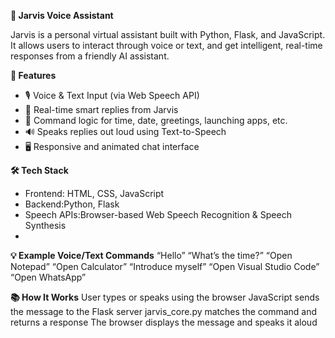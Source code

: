 **🤖 Jarvis Voice Assistant**

Jarvis is a personal virtual assistant built with Python, Flask, and JavaScript. It allows users to interact through voice or text, and get intelligent, real-time responses from a friendly AI assistant.

**🚀 Features**

- 🎙️ Voice & Text Input (via Web Speech API)
- 💬 Real-time smart replies from Jarvis
- 🧠 Command logic for time, date, greetings, launching apps, etc.
- 🔊 Speaks replies out loud using Text-to-Speech
- 🖥️ Responsive and animated chat interface

**🛠️ Tech Stack**

- Frontend: HTML, CSS, JavaScript
- Backend:Python, Flask
- Speech APIs:Browser-based Web Speech Recognition & Speech Synthesis
- 
**💡 Example Voice/Text Commands**
“Hello”
“What’s the time?”
“Open Notepad”
“Open Calculator”
“Introduce myself”
“Open Visual Studio Code”
“Open WhatsApp”

**📚 How It Works**
User types or speaks using the browser
JavaScript sends the message to the Flask server
jarvis_core.py matches the command and returns a response
The browser displays the message and speaks it aloud


